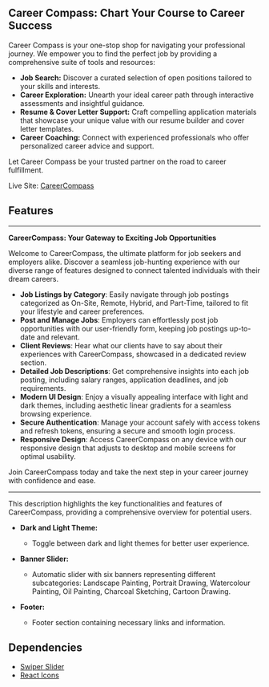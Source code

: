 

## Career Compass: Chart Your Course to Career Success

Career Compass is your one-stop shop for navigating your professional journey. We empower you to find the perfect job by providing a comprehensive suite of tools and resources:

* **Job Search:** Discover a curated selection of open positions tailored to your skills and interests. 
* **Career Exploration:**  Unearth your ideal career path through interactive assessments and insightful guidance.
* **Resume & Cover Letter Support:** Craft compelling application materials that showcase your unique value with our resume builder and cover letter templates.
* **Career Coaching:**  Connect with experienced professionals who offer personalized career advice and support.

Let Career Compass be your trusted partner on the road to career fulfillment.


Live Site: [CareerCompass](https://careercomapass.web.app/)

## Features

---

**CareerCompass: Your Gateway to Exciting Job Opportunities**

Welcome to CareerCompass, the ultimate platform for job seekers and employers alike. Discover a seamless job-hunting experience with our diverse range of features designed to connect talented individuals with their dream careers.

- **Job Listings by Category**: Easily navigate through job postings categorized as On-Site, Remote, Hybrid, and Part-Time, tailored to fit your lifestyle and career preferences.
- **Post and Manage Jobs**: Employers can effortlessly post job opportunities with our user-friendly form, keeping job postings up-to-date and relevant.
- **Client Reviews**: Hear what our clients have to say about their experiences with CareerCompass, showcased in a dedicated review section.
- **Detailed Job Descriptions**: Get comprehensive insights into each job posting, including salary ranges, application deadlines, and job requirements.
- **Modern UI Design**: Enjoy a visually appealing interface with light and dark themes, including aesthetic linear gradients for a seamless browsing experience.
- **Secure Authentication**: Manage your account safely with access tokens and refresh tokens, ensuring a secure and smooth login process.
- **Responsive Design**: Access CareerCompass on any device with our responsive design that adjusts to desktop and mobile screens for optimal usability.

Join CareerCompass today and take the next step in your career journey with confidence and ease.

---

This description highlights the key functionalities and features of CareerCompass, providing a comprehensive overview for potential users.

- **Dark and Light Theme:**

  - Toggle between dark and light themes for better user experience.

- **Banner Slider:**

  - Automatic slider with six banners representing different subcategories: Landscape Painting, Portrait Drawing, Watercolour Painting, Oil Painting, Charcoal Sketching, Cartoon Drawing.

- **Footer:**
  - Footer section containing necessary links and information.

## Dependencies

- [Swiper Slider](https://swiperjs.com/)
- [React Icons](https://react-icons.github.io/react-icons/)
